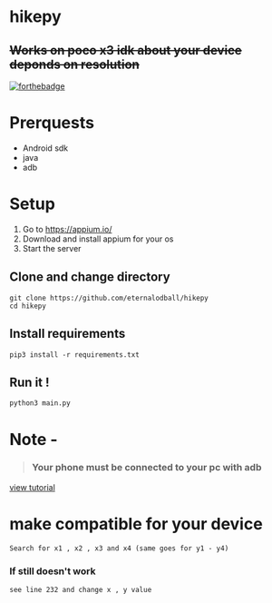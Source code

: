 # hikepy
## <del> Works on poco x3 idk about your device deponds on resolution </del> </br>
[![forthebadge](https://forthebadge.com/images/badges/built-for-android.svg)](https://forthebadge.com)


# Prerquests

* Android sdk
* java
* adb

# Setup

1. Go to https://appium.io/
2. Download and install appium for your os
3. Start the server

## Clone and change directory

```
git clone https://github.com/eternalodball/hikepy
cd hikepy
```

## Install requirements
```
pip3 install -r requirements.txt
```
## Run it !

```
python3 main.py
```
# Note -
>### Your phone must be connected to your pc with adb
[view tutorial](https://youtu.be/7NsfjRDn0Bc)

# make compatible for your device
```
Search for x1 , x2 , x3 and x4 (same goes for y1 - y4)
```
### If still doesn't work
```
see line 232 and change x , y value
```
